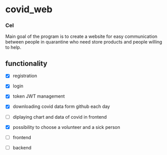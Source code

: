 # covid_web

### Cel
Main goal of the program is to create a website for easy communication between people in quarantine who need store products and people willing to help. 

## functionality

  - [x]  registration
  - [x]  login
  - [x]  token JWT management 
  - [x]  downloading covid data form github each day
  - [ ]  diplaying chart and data of covid in frontend
  - [x]  possibility to choose a volunteer and a sick person 
  - [ ]  frontend
  - [ ]  backend
  

